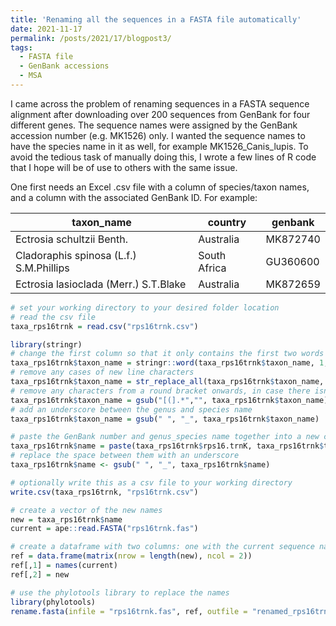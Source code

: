 ```yaml
---
title: 'Renaming all the sequences in a FASTA file automatically'
date: 2021-11-17
permalink: /posts/2021/17/blogpost3/
tags:
  - FASTA file
  - GenBank accessions
  - MSA
---
```


I came across the problem of renaming sequences in a FASTA sequence alignment after downloading over 200 sequences from GenBank for four different genes.  The sequence names were
assigned by the GenBank accession number (e.g. MK1526) only. I wanted the sequence names to have the species name in it as well, for example MK1526_Canis_lupis. To avoid the tedious
task of manually doing this, I wrote a few lines of R code that I hope will be of use to others with the same issue.

One first needs an Excel .csv file with a column of species/taxon names, and a column with the associated GenBank ID. For example:

| taxon_name                              | country      | genbank  |
|-----------------------------------------|--------------|----------|
| Ectrosia schultzii Benth.               | Australia    | MK872740 |
| Cladoraphis spinosa (L.f.) S.M.Phillips | South Africa | GU360600 |
| Ectrosia lasioclada (Merr.) S.T.Blake   | Australia    | MK872659 |


```r
# set your working directory to your desired folder location
# read the csv file
taxa_rps16trnk = read.csv("rps16trnk.csv")

library(stringr)
# change the first column so that it only contains the first two words (genus and species, separated by a space)
taxa_rps16trnk$taxon_name = stringr::word(taxa_rps16trnk$taxon_name, 1,2, sep=" ") 
# remove any cases of new line characters
taxa_rps16trnk$taxon_name = str_replace_all(taxa_rps16trnk$taxon_name, "[\r\n]" , "") 
# remove any characters from a round bracket onwards, in case there isn't a space between the species name and the bracket
taxa_rps16trnk$taxon_name = gsub("[(].*","", taxa_rps16trnk$taxon_name)
# add an underscore between the genus and species name
taxa_rps16trnk$taxon_name = gsub(" ", "_", taxa_rps16trnk$taxon_name)

# paste the GenBank number and genus_species name together into a new column
taxa_rps16trnk$name = paste(taxa_rps16trnk$rps16.trnK, taxa_rps16trnk$taxon_name)
# replace the space between them with an underscore
taxa_rps16trnk$name <- gsub(" ", "_", taxa_rps16trnk$name)

# optionally write this as a csv file to your working directory
write.csv(taxa_rps16trnk, "rps16trnk.csv")

# create a vector of the new names
new = taxa_rps16trnk$name
current = ape::read.FASTA("rps16trnk.fas")

# create a dataframe with two columns: one with the current sequence names directly from the FASTA file, and one with the new names you want to change them to
ref = data.frame(matrix(nrow = length(new), ncol = 2))
ref[,1] = names(current)
ref[,2] = new

# use the phylotools library to replace the names
library(phylotools)
rename.fasta(infile = "rps16trnk.fas", ref, outfile = "renamed_rps16trnk.fasta")

```
